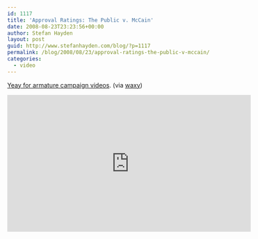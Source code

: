 ```yaml
---
id: 1117
title: 'Approval Ratings: The Public v. McCain'
date: 2008-08-23T23:23:56+00:00
author: Stefan Hayden
layout: post
guid: http://www.stefanhayden.com/blog/?p=1117
permalink: /blog/2008/08/23/approval-ratings-the-public-v-mccain/
categories:
  - video
---
```

<a href="https://www.youtube.com/watch?v=gBfngOsvmA0">Yeay for armature campaign videos</a>. (via <a href="http://www.waxy.org">waxy</a>)

<iframe width="560" height="315" src="https://www.youtube.com/embed/gBfngOsvmA0&hl=en&fs=1" title="YouTube video player" frameborder="0" allow="accelerometer; autoplay; clipboard-write; encrypted-media; gyroscope; picture-in-picture" allowfullscreen></iframe>